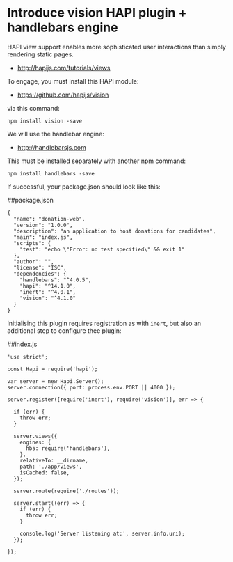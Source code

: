 # Introduce vision HAPI plugin + handlebars engine

HAPI view support enables more sophisticated user interactions than simply rendering static pages.

- <http://hapijs.com/tutorials/views>

To engage, you must install this HAPI module:

- <https://github.com/hapijs/vision>

via this command:

~~~
npm install vision -save
~~~

We will use the handlebar engine:

- <http://handlebarsjs.com>

This must be installed separately with another npm command:

~~~
npm install handlebars -save
~~~

If successful, your package.json should look like this:

##package.json

~~~
{
  "name": "donation-web",
  "version": "1.0.0",
  "description": "an application to host donations for candidates",
  "main": "index.js",
  "scripts": {
    "test": "echo \"Error: no test specified\" && exit 1"
  },
  "author": "",
  "license": "ISC",
  "dependencies": {
    "handlebars": "^4.0.5",
    "hapi": "^14.1.0",
    "inert": "^4.0.1",
    "vision": "^4.1.0"
  }
}
~~~

Initialising this plugin requires registration as with `inert`, but also an additional step to configure thee plugin:

##index.js

~~~
'use strict';

const Hapi = require('hapi');

var server = new Hapi.Server();
server.connection({ port: process.env.PORT || 4000 });

server.register([require('inert'), require('vision')], err => {

  if (err) {
    throw err;
  }

  server.views({
    engines: {
      hbs: require('handlebars'),
    },
    relativeTo: __dirname,
    path: './app/views',
    isCached: false,
  });

  server.route(require('./routes'));

  server.start((err) => {
    if (err) {
      throw err;
    }

    console.log('Server listening at:', server.info.uri);
  });

});

~~~

